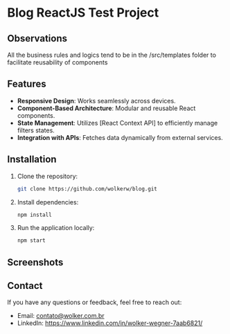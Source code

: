 # Blog ReactJS Test Project

## Observations

All the business rules and logics tend to be in the /src/templates folder to facilitate reusability of components

## Features

- **Responsive Design**: Works seamlessly across devices.
- **Component-Based Architecture**: Modular and reusable React components.
- **State Management**: Utilizes [React Context API] to efficiently manage filters states.
- **Integration with APIs**: Fetches data dynamically from external services.

## Installation

1. Clone the repository:

   ```bash
   git clone https://github.com/wolkerw/blog.git

   ```

2. Install dependencies:

   ```bash
   npm install

   ```

3. Run the application locally:
   ```bash
   npm start
   ```

## Screenshots

## Contact

If you have any questions or feedback, feel free to reach out:

- Email: contato@wolker.com.br
- LinkedIn: https://www.linkedin.com/in/wolker-wegner-7aab6821/

